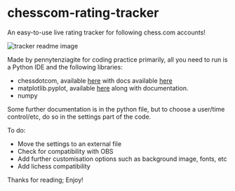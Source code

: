 # chesscom-rating-tracker
An easy-to-use live rating tracker for following chess.com accounts!

![tracker readme image](https://github.com/Pennytenziagite/chesscom-rating-tracker/assets/168604911/aa126a89-eb44-4244-9fc9-8e82a6943f6f)

Made by pennytenziagite for coding practice primarily, all you need to run is a Python IDE and the following libraries:
- chessdotcom, available [here](https://pypi.org/project/chess.com/) with docs available [here](https://chesscom.readthedocs.io/en/latest/index.html)
- matplotlib.pyplot, available [here](https://matplotlib.org/stable/) along with documentation.
- numpy

Some further documentation is in the python file, but to choose a user/time control/etc, do so in the settings part of the code.

To do:
- Move the settings to an external file
- Check for compatibility with OBS
- Add further customisation options such as background image, fonts, etc
- Add lichess compatibility

Thanks for reading; Enjoy!
